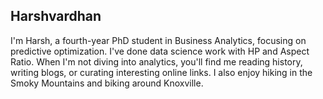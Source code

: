 ## Harshvardhan

I'm Harsh, a fourth-year PhD student in Business Analytics, focusing on predictive optimization. I've done data science work with HP and Aspect Ratio. When I'm not diving into analytics, you'll find me reading history, writing blogs, or curating interesting online links. I also enjoy hiking in the Smoky Mountains and biking around Knoxville.